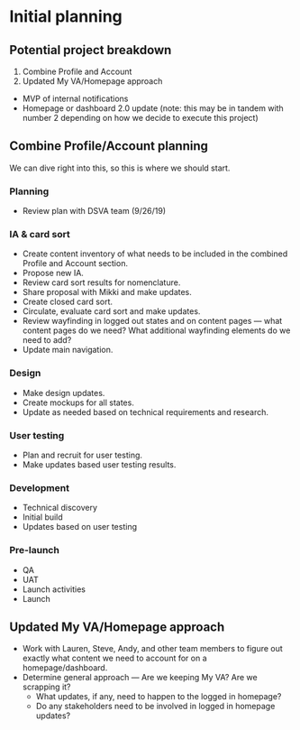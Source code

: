 # Initial planning

## Potential project breakdown

1. Combine Profile and Account
2. Updated My VA/Homepage approach
- MVP of internal notifications
- Homepage or dashboard 2.0 update (note: this may be in tandem with number 2 depending on how we decide to execute this project)

## Combine Profile/Account planning

We can dive right into this, so this is where we should start.

### Planning
- Review plan with DSVA team (9/26/19)

### IA & card sort
- Create content inventory of what needs to be included in the combined Profile and Account section.
- Propose new IA.
- Review card sort results for nomenclature.
- Share proposal with Mikki and make updates.
- Create closed card sort.
- Circulate, evaluate card sort and make updates.
- Review wayfinding in logged out states and on content pages — what content pages do we need? What additional wayfinding elements do we need to add?
- Update main navigation.

### Design
- Make design updates.
- Create mockups for all states.
- Update as needed based on technical requirements and research.

### User testing 
- Plan and recruit for user testing.
- Make updates based user testing results.

### Development

- Technical discovery
- Initial build
- Updates based on user testing

### Pre-launch

- QA
- UAT
- Launch activities
- Launch

## Updated My VA/Homepage approach

- Work with Lauren, Steve, Andy, and other team members to figure out exactly what content we need to account for on a homepage/dashboard.
- Determine general approach 
  — Are we keeping My VA? Are we scrapping it? 
  - What updates, if any, need to happen to the logged in homepage? 
  - Do any stakeholders need to be involved in logged in homepage updates? 
